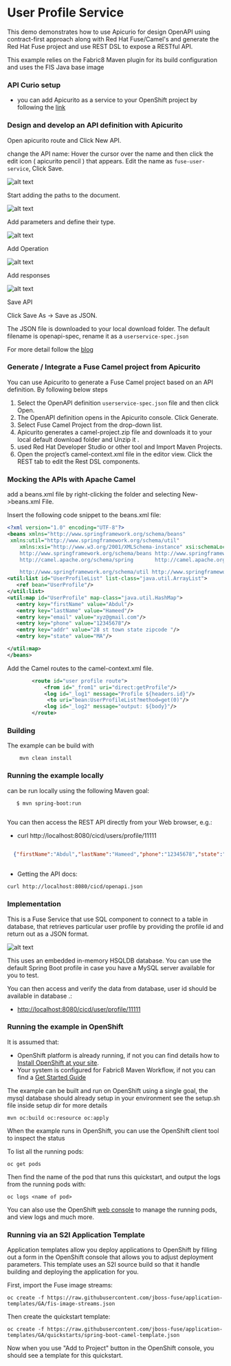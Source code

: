 
# User Profile Service

This demo demonstrates how to use Apicurio for design OpenAPI using contract-first approach along with Red Hat Fuse/Camel's and generate the Red Hat Fuse project and use REST DSL to expose a RESTful API.

This example relies on the Fabric8 Maven plugin for its build configuration and uses the FIS Java base image

### API Curio setup 

- you can add Apicurito as a service to your OpenShift project by following the [link](/setup/adding_apicurito_as_a_service_ocp.md)
  
### Design and develop an API definition with Apicurito

Open apicurito route and Click New API.
                             
change the API name: Hover the cursor over the name and then click the edit icon (  apicurito pencil ) that appears.
Edit the name as ```fuse-user-service```, Click Save.                             

 ![alt text](../images/user-newapi.png "Create the API (service)")

Start adding the paths to the document.

 ![alt text](../images/user-addpath.png "Add Path")


Add parameters and define their type.

 
  ![alt text](../images/user-addparams.png "Add parameters")

Add Operation

 ![alt text](../images/user-operation.png "Add Operation")


Add responses

 ![alt text](../images/user-response.png "Add responses")


Save API 
  
Click Save As → Save as JSON.

The JSON file is downloaded to your local download folder. The default filename is openapi-spec, rename it as a ``userservice-spec.json``

For more detail follow the [blog](https://access.redhat.com/documentation/en-us/red_hat_fuse/7.2/html-single/designing_apis_with_apicurito/index#p_creating_api_create-api-definition)

###  Generate / Integrate a Fuse Camel project from Apicurito

You can use Apicurito to generate a Fuse Camel project based on an API definition. By following below steps

1. Select the OpenAPI definition ```userservice-spec.json``` file and then click Open.  
2. The OpenAPI definition opens in the Apicurito console. Click Generate.
2. Select Fuse Camel Project from the drop-down list.
3. Apicurito generates a camel-project.zip file and downloads it to your local default download folder and Unzip it .
4. used Red Hat Developer Studio or other tool and Import  Maven Projects.
5. Open the project’s camel-context.xml file in the editor view. Click the REST tab to edit the Rest DSL components.


### Mocking the APIs with Apache Camel

add a beans.xml file by right-clicking the folder and selecting New->beans.xml File.

Insert the following code snippet to the beans.xml file:

```xml
<?xml version="1.0" encoding="UTF-8"?>
<beans xmlns="http://www.springframework.org/schema/beans"
 xmlns:util="http://www.springframework.org/schema/util"
    xmlns:xsi="http://www.w3.org/2001/XMLSchema-instance" xsi:schemaLocation="        
    http://www.springframework.org/schema/beans http://www.springframework.org/schema/beans/spring-beans.xsd        
    http://camel.apache.org/schema/spring       http://camel.apache.org/schema/spring/camel-spring.xsd

    http://www.springframework.org/schema/util http://www.springframework.org/schema/util/spring-util.xsd">
<util:list id="UserProfileList" list-class="java.util.ArrayList">
   <ref bean="UserProfile"/>
</util:list>
<util:map id="UserProfile" map-class="java.util.HashMap">
   <entry key="firstName" value="Abdul"/>
   <entry key="lastName" value="Hameed"/>
   <entry key="email" value="xyz@gmail.com"/>
   <entry key="phone" value="12345678"/>
   <entry key="addr" value="28 st town state zipcode "/>
   <entry key="state" value="MA"/>

</util:map>
</beans>
```

Add the Camel routes to the camel-context.xml file.

```xml
        <route id="user profile route">
            <from id="_from1" uri="direct:getProfile"/>
            <log id="_log1" message="Profile ${headers.id}"/>
             <to uri="bean:UserProfileList?method=get(0)"/>
            <log id="_log2" message="output: ${body}"/>
        </route>
```

        

### Building

The example can be build with

```
    mvn clean install

 ```
    
    
### Running the example locally


can be run locally using the following Maven goal:

```
   $ mvn spring-boot:run
    
```
You can then access the REST API directly from your Web browser, e.g.:

   -  curl http://localhost:8080/cicd/users/profile/11111
   
 ```json
   
   {"firstName":"Abdul","lastName":"Hameed","phone":"12345678","state":"MA","addr":"28 st town state zipcode ","email":"xyz@gmail.com"}
   
 ```
  
   - Getting the API docs:
     
    curl http://localhost:8080/cicd/openapi.json
    
### Implementation 
        

This is a Fuse Service that use SQL component to connect to a table in database, that retrieves particular user profile by providing the profile id and return out as a JSON format.

  ![alt text](../images/service1.png "Fuse Service 1")



This uses an embedded in-memory HSQLDB database. You can use the default Spring Boot profile in case you have a MySQL server available for you to test.

You can then access and verify the data from database, user id should be available in database .:


- <http://localhost:8080/cicd/user/profile/11111>   

### Running the example in OpenShift

It is assumed that:
- OpenShift platform is already running, if not you can find details how to [Install OpenShift at your site](https://docs.openshift.com/container-platform/3.3/install_config/index.html).
- Your system is configured for Fabric8 Maven Workflow, if not you can find a [Get Started Guide](https://access.redhat.com/documentation/en/red-hat-jboss-middleware-for-openshift/3/single/red-hat-jboss-fuse-integration-services-20-for-openshift/)

The example can be built and run on OpenShift using a single goal, the mysql database should already setup in your environment see the setup.sh file inside setup dir for more details

   ```
   mvn oc:build oc:resource oc:apply 
  ```

When the example runs in OpenShift, you can use the OpenShift client tool to inspect the status

To list all the running pods:

    oc get pods

Then find the name of the pod that runs this quickstart, and output the logs from the running pods with:

    oc logs <name of pod>

You can also use the OpenShift [web console](https://docs.openshift.com/container-platform/3.3/getting_started/developers_console.html#developers-console-video) to manage the
running pods, and view logs and much more.

### Running via an S2I Application Template

Application templates allow you deploy applications to OpenShift by filling out a form in the OpenShift console that allows you to adjust deployment parameters.  This template uses an S2I source build so that it handle building and deploying the application for you.

First, import the Fuse image streams:

    oc create -f https://raw.githubusercontent.com/jboss-fuse/application-templates/GA/fis-image-streams.json

Then create the quickstart template:

    oc create -f https://raw.githubusercontent.com/jboss-fuse/application-templates/GA/quickstarts/spring-boot-camel-template.json

Now when you use "Add to Project" button in the OpenShift console, you should see a template for this quickstart. 

